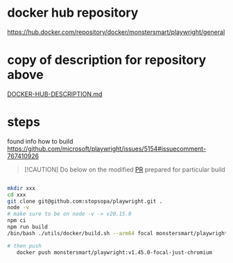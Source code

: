 

# docker hub repository

https://hub.docker.com/repository/docker/monstersmart/playwright/general

# copy of description for repository above

[DOCKER-HUB-DESCRIPTION.md](DOCKER-HUB-DESCRIPTION.md)

# steps

found info how to build https://github.com/microsoft/playwright/issues/5154#issuecomment-767410926

>
> [!CAUTION]
> Do below on the modified [PR](https://github.com/stopsopa/playwright/pull/1) prepared for particular build
>


```sh

mkdir xxx
cd xxx
git clone git@github.com:stopsopa/playwright.git .
node -v
# make sure to be on node -v -> v20.15.0
npm ci
npm run build
/bin/bash ./utils/docker/build.sh --arm64 focal monstersmart/playwright:v1.45.0-focal-just-chromium

# then push
   docker push monstersmart/playwright:v1.45.0-focal-just-chromium

```